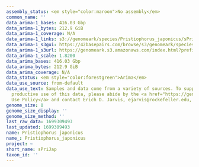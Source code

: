 ```yaml
---
assembly_status: <em style="color:maroon">No assembly</em>
common_name: ''
data_arima-1_bases: 416.03 Gbp
data_arima-1_bytes: 212.9 GiB
data_arima-1_coverage: N/A
data_arima-1_links: s3://genomeark/species/Pristiophorus_japonicus/sPriJap1/genomic_data/arima/<br>
data_arima-1_s3gui: https://42basepairs.com/browse/s3/genomeark/species/Pristiophorus_japonicus/sPriJap1/genomic_data/arima/
data_arima-1_s3url: https://genomeark.s3.amazonaws.com/index.html?prefix=species/Pristiophorus_japonicus/sPriJap1/genomic_data/arima/
data_arima-1_scale: 1.8200
data_arima_bases: 416.03 Gbp
data_arima_bytes: 212.9 GiB
data_arima_coverage: N/A
data_status: <em style="color:forestgreen">Arima</em>
data_use_source: from-default
data_use_text: Samples and data come from a variety of sources. To support fair and
  productive use of this data, please abide by the <a href="https://genome10k.soe.ucsc.edu/data-use-policies/">Data
  Use Policy</a> and contact Erich D. Jarvis, ejarvis@rockefeller.edu, with any questions.
genome_size: 0
genome_size_display: ''
genome_size_method: ''
last_raw_data: 1699309493
last_updated: 1699309493
name: Pristiophorus japonicus
name_: Pristiophorus_japonicus
project: ~
short_name: sPriJap
taxon_id: ''
---
```


